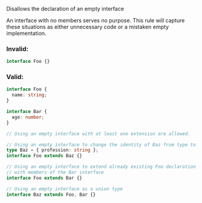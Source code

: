 Disallows the declaration of an empty interface

An interface with no members serves no purpose.
This rule will capture these situations as either unnecessary code or a mistaken empty implementation.

### Invalid:

```typescript
interface Foo {}
```

### Valid:

```typescript
interface Foo {
  name: string;
}

interface Bar {
  age: number;
}

// Using an empty interface with at least one extension are allowed.

// Using an empty interface to change the identity of Baz from type to interface.
type Baz = { profession: string };
interface Foo extends Baz {}

// Using an empty interface to extend already existing Foo declaration
// with members of the Bar interface
interface Foo extends Bar {}

// Using an empty interface as a union type
interface Baz extends Foo, Bar {}
```

